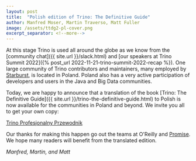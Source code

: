 ```yaml
---
layout: post
title:  "Polish edition of Trino: The Definitive Guide"
author: Manfred Moser, Martin Traverso, Matt Fuller
image: /assets/ttdg2-pl-cover.png
excerpt_separator: <!--more-->
---
```


At this stage Trino is used all around the globe as we know from the [community
chat]({{ site.url }}/slack.html) and [our speakers at Trino Summit 2022]({%
post_url 2022-11-21-trino-summit-2022-recap %}). One large community of Trino
contributors and maintainers, many employed by [Starburst](http://starburst.io),
is located in Poland. Poland also has a very active participation of developers
and users in the Java and Big Data communities.

<!--more-->

Today, we are happy to announce that a translation of the book [Trino: The
Definitive Guide]({{ site.url }}/trino-the-definitive-guide.html) to Polish is
now available for the communities in Poland and beyond. We invite you all to get
your own copy:

<div class="card-deck spacer-30">
    <a class="btn btn-pink" href="https://ksiazki.promise.pl/produkt/trino-profesjonalny-przewodnik-sql-w-dowolnej-skali-w-dowolnym-magazynie-i-w-dowolnym-srodowisku/">
        Trino Profesjonalny Przewodnik
    </a>
</div>
<div class="spacer-30"></div>

Our thanks for making this happen go out the teams at O'Reilly and
[Promise](https://ksiazki.promise.pl/). We hope many readers will benefit from
the translated edition.

*Manfred, Martin, and Matt*
